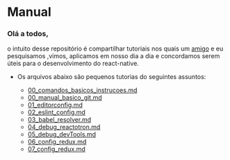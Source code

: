 # Manual

### Olá a todos, 

o intuito desse repositório é compartilhar tutoriais nos quais um [amigo](https://github.com/Auugustocesar) e eu pesquisamos ,vimos, aplicamos em nosso dia a dia e concordamos serem úteis para o desenvolvimento do react-native.

* Os arquivos abaixo são pequenos tutorias do seguintes assuntos:

  * [00_comandos_basicos_instrucoes.md]()
  * [00_manual_basico_git.md]()
  * [01_editorconfig.md]()
  * [02_eslint_config.md]()
  * [03_babel_resolver.md]()
  * [04_debug_reactotron.md]()
  * [05_debug_devTools.md]()
  * [06_config_redux.md]()
  * [07_config_redux.md]()
